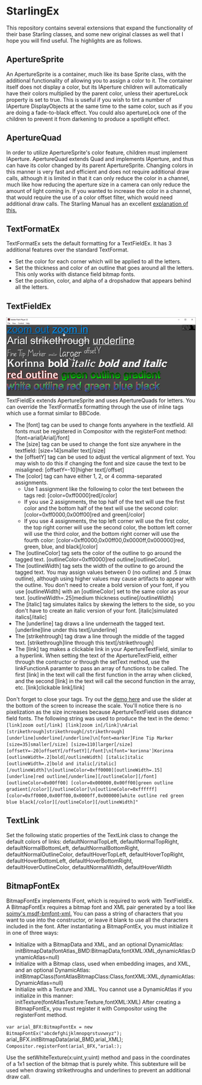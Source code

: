 # StarlingEx
This repository contains several extensions that expand the functionality of their base Starling classes, and some new original classes as well that I hope you will find useful. The highlights are as follows.

## ApertureSprite
An ApertureSprite is a container, much like its base Sprite class, with the additional functionality of allowing you to assign a color to it. The container itself does not display a color, but its IAperture children will automatically have their colors multiplied by the parent color, unless their apertureLock property is set to true. This is useful if you wish to tint a number of IAperture DisplayObjects at the same time to the same color, such as if you are doing a fade-to-black effect. You could also apertureLock one of the children to prevent it from darkening to produce a spotlight effect.

## ApertureQuad
In order to utilize ApertureSprite's color feature, children must implement IAperture. ApertureQuad extends Quad and implements IAperture, and thus can have its color changed by its parent ApertureSprite. Changing colors in this manner is very fast and efficient and does not require additional draw calls, although it is limited in that it can only reduce the color in a channel, much like how reducing the aperture size in a camera can only reduce the amount of light coming in. If you wanted to increase the color in a channel, that would require the use of a color offset filter, which would need additional draw calls. The Starling Manual has an excellent [explanation of this.](https://manual.starling-framework.org/en/#_the_goal)

## TextFormatEx
TextFormatEx sets the default formatting for a TextFieldEx. It has 3 additional features over the standard TextFormat.
* Set the color for each corner which will be applied to all the letters.
* Set the thickness and color of an outline that goes around all the letters. This only works with distance field bitmap fonts.
* Set the position, color, and alpha of a dropshadow that appears behind all the letters.

## TextFieldEx
![TextFieldEx](https://github.com/BladePoint/StarlingEx/blob/master/docs/TextFieldEx.png)
TextFieldEx extends ApertureSprite and uses ApertureQuads for letters. You can override the TextFormatEx formatting through the use of inline tags which use a format similar to BBCode.
* The [font] tag can be used to change fonts anywhere in the textfield. All fonts must be registered in Compositor with the registerFont method: [font=arial]Arial[/font]
* The [size] tag can be used to change the font size anywhere in the textfield: [size=14]smaller text[/size]
* the [offsetY] tag can be used to adjust the vertical alignment of text. You may wish to do this if changing the font and size cause the text to be misaligned: [offsetY=-10]higher text[/offset]
* The [color] tag can have either 1, 2, or 4 comma-separated assignments.
  * Use 1 assignment like the following to color the text between the tags red: [color=0xff0000]red[/color]
  * If you use 2 assignments, the top half of the text will use the first color and the bottom half of the text will use the second color: [color=0xff0000,0x00ff00]red and green[/color]
  * If you use 4 assignments, the top left corner will use the first color, the top right corner will use the second color, the bottom left corner will use the third color, and the bottom right corner will use the fourth color: [color=0xff0000,0x00ff00,0x0000ff,0x000000]red, green, blue, and black[/color]
* The [outlineColor] tag sets the color of the outline to go around the tagged text. [outlineColor=0xff0000]red outline[/outlineColor].
* The [outlineWidth] tag sets the width of the outline to go around the tagged text. You may assign values between 0 (no outline) and .5 (max outline), although using higher values may cause artifacts to appear with the outline. You don't need to create a bold version of your font, if you use [outlineWidth] with an [outlineColor] set to the same color as your text. [outlineWidth=.25]medium thickness outline[/outlineWidth]
* The [italic] tag simulates italics by skewing the letters to the side, so you don't have to create an italic version of your font. [italic]simulated italics[/italic]
* The [underline] tag draws a line underneath the tagged text. [underline]line under this text[/underline]
* The [strikehtrough] tag draw a line through the middle of the tagged text. [strikethrough]line through this text[/strikethrough]
* The [link] tag makes a clickable link in your ApertureTextField, similar to a hyperlink. When setting the text of the ApertureTextField, either through the contructor or through the setText method, use the linkFunctionA paramter to pass an array of functions to be called. The first [link] in the text will call the first function in the array when clicked, and the second [link] in the text will call the second function in the array, etc. [link]clickable link[/link]

Don't forget to close your tags. Try out the [demo here](https://www.newgrounds.com/projects/games/1546135/preview) and use the slider at the bottom of the screen to increase the scale. You'll notice there is no pixelization as the size increases because ApertureTextField uses distance field fonts. The following string was used to produce the text in the demo: `"[link]zoom out[/link] [link]zoom in[/link]\nArial [strikethrough]strikethrough[/strikethrough] [underline]underline[/underline]\n[font=marker]Fine Tip Marker [size=35]smaller[/size] [size=110]larger[/size] [offsetY=-20]offsetY[/offsetY][/font]\n[font='korinna']Korinna [outlineWidth=.2]bold[/outlineWidth] [italic]italic [outlineWidth=.2]bold and italic[/italic][/outlineWidth]\n[outlineColor=0xff0000][outlineWidth=.15][underline]red outline[/underline][/outlineColor][/font][outlineColor=0x00ff00] [color=0x000000,0x00ff00]green outline gradient[/color][/outlineColor]\n[outlineColor=0xffffff][color=0xff0000,0x00ff00,0x0000ff,0x000000]white outline red green blue black[/color][/outlineColor][/outlineWidth]"`

## TextLink
Set the following static properties of the TextLink class to change the default colors of links:
defaultNormalTopLeft, defaultNormalTopRight, defaultNormalBottomLeft, defaultNormalBottomRight, defaultNormalOutlineColor, defaultHoverTopLeft,
defaultHoverTopRight, defaultHoverBottomLeft, defaultHoverBottomRight, defaultHoverOutlineColor, defaultNormalWidth, defaultHoverWidth

## BitmapFontEx
BitmapFontEx implements IFont, which is required to work with TextFieldEx. A BitmapFontEx requires a bitmap font and XML pair generated by a tool like [soimy's msdf-bmfont-xml.](https://github.com/soimy/msdf-bmfont-xml) You can pass a string of characters that you want to use into the constructor, or leave it blank to use all the characters included in the font. After instantiating a BitmapFontEx, you must initialize it in one of three ways:
* Initialize with a BitmapData and XML, and an optional DynamicAtlas: initBitmapData(fontAtlas_BMD:BitmapData,fontXML:XML,dynamicAtlas:DynamicAtlas=null)
* Initialize with a Bitmap class, used when embedding images, and XML, and an optional DynamicAtlas: initBitmapClass(fontAtlasBitmapClass:Class,fontXML:XML,dynamicAtlas:DynamicAtlas=null)
* Initialize with a Texture and XML. You cannot use a DynamicAtlas if you initialize in this manner: initTexture(fontAtlasTexture:Texture,fontXML:XML)
After creating a BitmapFontEx, you must register it with Compositor using the registerFont method.

`var arial_BFX:BitmapFontEx = new BitmapFontEx("abcdefghijklmnopqrstuvwxyz");  
`arial_BFX.initBitmapData(arial_BMD,arial_XML);  
`Compositor.registerFont(arial_BFX,"arial:);`

Use the setWhiteTexture(x:uint,y:uint) method and pass in the coordinates of a 1x1 section of the bitmap that is purely white. This subtexture will be used when drawing strikethroughs and underlines to prevent an additional draw call.
